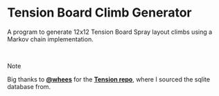 # Tension Board Climb Generator

A program to generate 12x12 Tension Board Spray layout climbs using a Markov chain implementation.

<br />

> [!NOTE]
> Big thanks to **[@whees](https://github.com/whees)** for the **[Tension repo](https://github.com/whees/Tension/tree/main)**, where I sourced the sqlite database from.
